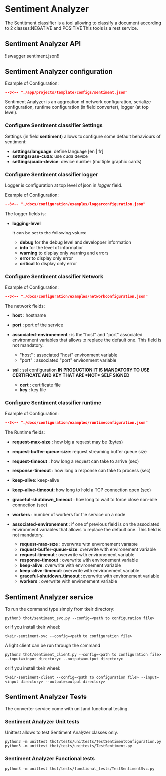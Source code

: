 # Sentiment Analyzer

The Sentitment classifier is a tool allowing to classify a document according to 2 classes:NEGATIVE and POSITIVE
This tools is a rest service.

## Sentiment Analyzer API

!!swagger sentiment.json!!

## Sentiment Analyzer configuration

Example of Configuration:


```json title="search.json"
--8<-- "./app/projects/template/configs/sentiment.json"
```

Sentiment Analyzer is an aggreation of network configuration, serialize configuration, runtime configuration (in field converter), logger (at top level).

### Configure Sentiment classifier Settings

Settings (in field **sentiment**) allows to configure some default behaviours of sentiment:

- **settings/language**: define language \[en | fr\]
- **settings/use-cuda**: use cuda device
- **settings/cuda-device**: device number (multiple graphic cards)

### Configure Sentiment classifier logger

Logger is configuration at top level of json in *logger* field.

Example of Configuration:

```json title="logger configuration"
--8<-- "./docs/configuration/examples/loggerconfiguration.json"
```

The logger fields is:

- **logging-level**

  It can be set to the following values:

  - **debug** for the debug level and developper information
  - **info** for the level of information
  - **warning** to display only warning and errors
  - **error** to display only error
  - **critical** to display only error

### Configure Sentiment classifier Network

Example of Configuration:

```json title="network configuration"
--8<-- "./docs/configuration/examples/networkconfiguration.json"
```

The network fields:

- **host** : hostname

- **port** : port of the service

- **associated-environement** : is the "host" and "port" associated environment variables that allows to replace the default one. This field is not mandatory.

  - "host" : associated "host" environment variable
  - "port" : associated "port" environment variable

- **ssl** : ssl configuration **IN PRODUCTION IT IS MANDATORY TO USE CERTIFICATE AND KEY THAT ARE \*NOT\* SELF SIGNED**

  - **cert** : certificate file
  - **key** : key file


### Configure Sentiment classifier runtime

Example of Configuration:

```json title="network configuration"
--8<-- "./docs/configuration/examples/runtimeconfiguration.json"
```

The Runtime fields:

- **request-max-size** : how big a request may be (bytes)

- **request-buffer-queue-size**: request streaming buffer queue size

- **request-timeout** : how long a request can take to arrive (sec)

- **response-timeout** : how long a response can take to process (sec)

- **keep-alive**: keep-alive

- **keep-alive-timeout**: how long to hold a TCP connection open (sec)

- **graceful-shutdown_timeout** : how long to wait to force close non-idle connection (sec)

- **workers** : number of workers for the service on a node

- **associated-environement** : if one of previous field is on the associated environment variables that allows to replace the  default one. This field is not mandatory.

  - **request-max-size** : overwrite with environement variable
  - **request-buffer-queue-size**: overwrite with environement variable
  - **request-timeout** : overwrite with environement variable
  - **response-timeout** : overwrite with environement variable
  - **keep-alive**: overwrite with environement variable
  - **keep-alive-timeout**: overwrite with environement variable
  - **graceful-shutdown_timeout** : overwrite with environement variable
  - **workers** : overwrite with environement variable

## Sentiment Analyzer service

To run the command type simply from tkeir directory:

```shell
python3 thot/sentiment_svc.py --config=<path to configuration file>
```

or if you install tkeir wheel:

```shell
tkeir-sentiment-svc --config=<path to configuration file>
```

A light client can be run through the command

```shell
python3 thot/sentiment_client.py --config=<path to configuration file> --input=<input directory> --output=<output directory>
```

or if you install tkeir wheel:

```shell
tkeir-sentiment-client --config=<path to configuration file> --input=<input directory> --output=<output directory>
```

## Sentiment Analyzer Tests

The converter service come with unit and functional testing.

### Sentiment Analyzer Unit tests

Unittest allows to test Sentiment Analyzer classes only.

```shell
python3 -m unittest thot/tests/unittests/TestSentimentConfiguration.py
python3 -m unittest thot/tests/unittests/TestSentiment.py
```

### Sentiment Analyzer Functional tests

```shell
python3 -m unittest thot/tests/functional_tests/TestSentimentSvc.py
```
